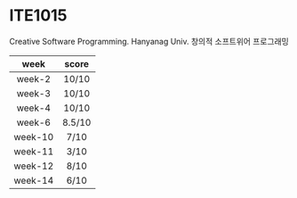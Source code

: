 # ITE1015
Creative Software Programming. Hanyanag Univ. 
창의적 소프트위어 프로그래밍


|week|score|
|:---:|:---:|
|week-2|10/10|
|week-3|10/10|
|week-4|10/10|
|week-6|8.5/10|
|week-10|7/10|
|week-11|3/10|
|week-12|8/10|
|week-14|6/10|
